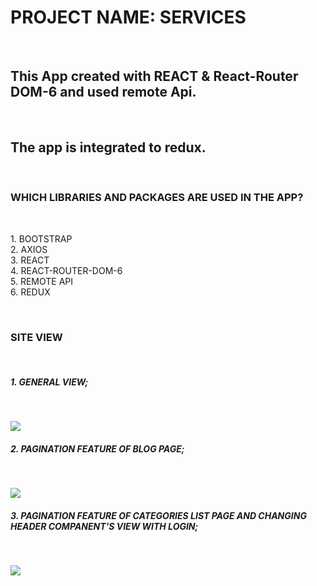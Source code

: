 <h1> PROJECT NAME: SERVICES </h1></br>

<h2> This App created with REACT & React-Router DOM-6 and used remote Api. </h2>  </br>

<h2> The app is integrated to redux. </h2> </br>

<h3> WHICH LIBRARIES AND PACKAGES ARE USED IN THE APP? </h3> </br>

<p> 1. BOOTSTRAP </br> 
2. AXIOS </br>
3. REACT </br>
4. REACT-ROUTER-DOM-6 </br>
5. REMOTE API </br>
6. REDUX  </p> </br>

<h3> SITE VIEW </h3> </br>

<h5> 1. GENERAL VIEW;  </h5>  </br>

![](./src/ASSETS/gifs/proje13-screen1.gif) </br>

<h5> 2. PAGINATION FEATURE OF BLOG PAGE;   </h5>  </br>

![](./src/ASSETS/gifs/proje13-screen2.gif) </br>

<h5> 3. PAGINATION FEATURE OF CATEGORIES LIST PAGE AND CHANGING HEADER COMPANENT'S VIEW WITH LOGIN; </h5>  </br>

![](./src/ASSETS/gifs/proje13-screen3.gif) </br>
